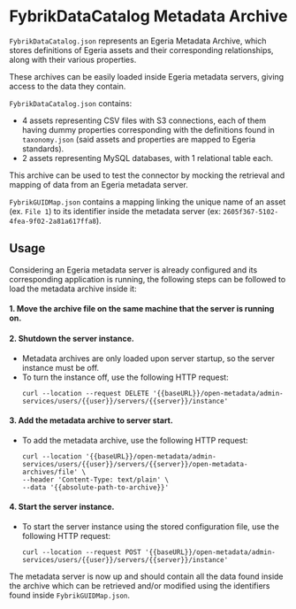 # FybrikDataCatalog Metadata Archive

`FybrikDataCatalog.json` represents an Egeria Metadata Archive, which stores definitions of Egeria assets and their corresponding relationships, along with their various properties.

These archives can be easily loaded inside Egeria metadata servers, giving access to the data they contain.

`FybrikDataCatalog.json` contains:
- 4 assets representing CSV files with S3 connections, each of them having dummy properties corresponding with the definitions
found in `taxonomy.json` (said assets and properties are mapped to Egeria standards).
- 2 assets representing MySQL databases, with 1 relational table each.

This archive can be used to test the connector by mocking the retrieval and mapping of data
from an Egeria metadata server.

`FybrikGUIDMap.json` contains a mapping linking the unique name of an asset (ex. `File 1`) to
its identifier inside the metadata server (ex: `2605f367-5102-4fea-9f02-2a81a617ffa8`).

## Usage

Considering an Egeria metadata server is already configured and its corresponding application is running, the following steps
can be followed to load the metadata archive inside it:

#### 1. Move the archive file on the same machine that the server is running on.

#### 2. Shutdown the server instance.
- Metadata archives are only loaded upon server startup, so the server instance must be off.
- To turn the instance off, use the following HTTP request:
  ```
  curl --location --request DELETE '{{baseURL}}/open-metadata/admin-services/users/{{user}}/servers/{{server}}/instance'
  ```
  
#### 3. Add the metadata archive to server start.
- To add the metadata archive, use the following HTTP request:
    ```
    curl --location '{{baseURL}}/open-metadata/admin-services/users/{{user}}/servers/{{server}}/open-metadata-archives/file' \
    --header 'Content-Type: text/plain' \
    --data '{{absolute-path-to-archive}}'
    ```
  
#### 4. Start the server instance.
- To start the server instance using the stored configuration file, use the following HTTP request:
    ```
    curl --location --request POST '{{baseURL}}/open-metadata/admin-services/users/{{user}}/servers/{{server}}/instance'
    ```
  

The metadata server is now up and should contain all the data found inside the archive which can be retrieved and/or modified
using the identifiers found inside `FybrikGUIDMap.json`.